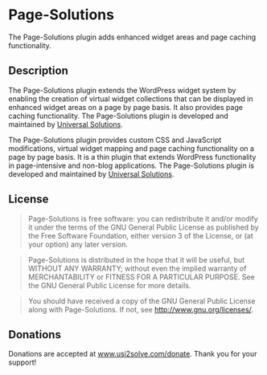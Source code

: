 # Page-Solutions #

The Page-Solutions plugin adds enhanced widget areas and page caching functionality.

## Description ##

The Page-Solutions plugin extends the WordPress widget system by enabling the creation of virtual widget collections that can be displayed in enhanced widget areas on a page by page basis. It also provides page caching functionality. The Page-Solutions plugin is developed and maintained by <a href="https://www.usi2solve.com">Universal Solutions</a>.

The Page-Solutions plugin provides custom CSS and JavaScript modifications, virtual widget mapping and page caching functionality on a page by page basis. It is a thin plugin that extends WordPress functionality in page-intensive and non-blog applications. The Page-Solutions plugin is developed and maintained by <a href="https://www.usi2solve.com">Universal Solutions</a>.

## License ##
> Page-Solutions is free software: you can redistribute it and/or modify it under the terms of the GNU General Public License 
as published by the Free Software Foundation, either version 3 of the License, or (at your option) any later version.

> Page-Solutions is distributed in the hope that it will be useful, but WITHOUT ANY WARRANTY; without even the implied warranty 
of MERCHANTABILITY or FITNESS FOR A PARTICULAR PURPOSE.  See the GNU General Public License for more details.

> You should have received a copy of the GNU General Public License along with Page-Solutions.  If not, see 
<http://www.gnu.org/licenses/>.

## Donations ##
Donations are accepted at <a href="https://www.usi2solve.com/donate/page-solutions">www.usi2solve.com/donate</a>. Thank you for your support!